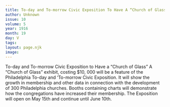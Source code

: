 ```yaml
---
title: To-day and To-morrow Civic Exposition To Have A “Church of Glass” 
author: Unknown
issue: 10
volume: 5
year: 1916
month: 19
day: V
tags:
layout: page.njk
image:
---
```

To-day and To-morrow Civic Exposition to Have a “Church of Glass”       A “Church of Glass” exhibit, costing $10, 000 will be a feature of the Philadelphia To-day and ‘To-morrow Civic Exposition. It will show the growth in membership and other data in connection with the development of 300 Philadelphia churches. Booths containing charts will demonstrate how the congregations have increased their membership. The Exposition will open on May 15th and continue until June 10th.    
